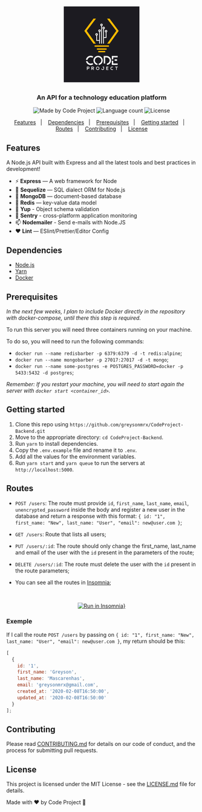 <h1 align="center">
 <img src="logo.png" height="200px" alt="Code_Project"/>
</h1>

<h3 align="center">
 An API for a technology education platform
</h3>

<div align="center">
  <img alt="Made by Code Project" src="https://img.shields.io/badge/made%20by-Code%20Project-%23FFBC00"/>
  <img alt="Language count" src="https://img.shields.io/github/languages/count/greysonmrx/CodeProject-Backend?color=%23FFBC00"/>
  <img alt="License" src="https://img.shields.io/badge/license-MIT-%23FFBC00"/>
</div>

<p align="center">
  <a href="#features">Features</a>&nbsp;&nbsp;&nbsp;|&nbsp;&nbsp;&nbsp;
  <a href="#dependencies">Dependencies</a>&nbsp;&nbsp;&nbsp;|&nbsp;&nbsp;&nbsp;
  <a href="#prerequisites">Prerequisites</a>&nbsp;&nbsp;&nbsp;|&nbsp;&nbsp;&nbsp;
  <a href="#getting-started">Getting started</a>&nbsp;&nbsp;&nbsp;|&nbsp;&nbsp;&nbsp;
  <a href="#routes">Routes</a>&nbsp;&nbsp;&nbsp;|&nbsp;&nbsp;&nbsp;
  <a href="#contributing">Contributing</a>&nbsp;&nbsp;&nbsp;|&nbsp;&nbsp;&nbsp;
  <a href="#license">License</a>
</p>

## Features

A Node.js API built with Express and all the latest tools and best practices in development!

- :zap: **Express** — A web framework for Node
- :floppy_disk: **Sequelize** — SQL dialect ORM for Node.js
- :fallen_leaf: **MongoDB** — document-based database
- :key: **Redis** — key-value data model
- :straight_ruler: **Yup** - Object schema validation
- :red_circle: **Sentry** - cross-platform application monitoring
- :mailbox: **Nodemailer** - Send e-mails with Node.JS
- :hearts: **Lint** — ESlint/Prettier/Editor Config

## Dependencies

- [Node.js](https://nodejs.org/en/)
- [Yarn](https://classic.yarnpkg.com/pt-BR/docs/install)
- [Docker](https://www.docker.com/)

## Prerequisites

_In the next few weeks, I plan to include Docker directly in the repository with docker-compose, until there this step is required._

To run this server you will need three containers running on your machine.

To do so, you will need to run the following commands:

- `docker run --name redisbarber -p 6379:6379 -d -t redis:alpine`;
- `docker run --name mongobarber -p 27017:27017 -d -t mongo`;
- `docker run --name some-postgres -e POSTGRES_PASSWORD=docker -p 5433:5432 -d postgres`;

_Remember: If you restart your machine, you will need to start again the server with `docker start <container_id>`._

## Getting started

1. Clone this repo using `https://github.com/greysonmrx/CodeProject-Backend.git`
2. Move to the appropriate directory: `cd CodeProject-Backend`.<br />
3. Run `yarn` to install dependencies.<br />
4. Copy the `.env.example` file and rename it to `.env`.<br/>
5. Add all the values for the environment variables.<br/>
6. Run `yarn start` and `yarn queue` to run the servers at `http://localhost:5000`.

## Routes

- `POST /users`: The route must provide `id`, `first_name`, `last_name`, `email`, `unencrypted_password` inside the body and register a new user in the database and return a response with this format: `{ id: "1", first_name: "New", last_name: "User", "email": new@user.com }`;

- `GET /users`: Route that lists all users;

- `PUT /users/:id`: The route should only change the first_name, last_name and email of the user with the `id` present in the parameters of the route;

- `DELETE /users/:id`: The route must delete the user with the `id` present in the route parameters;

- You can see all the routes in [Insomnia](https://insomnia.rest/);

<br/>
<div align="center">

[![Run in Insomnia}](https://insomnia.rest/images/run.svg)](https://insomnia.rest/run/?label=Code%20Project&uri=https%3A%2F%2Fraw.githubusercontent.com%2Fgreysonmrx%2FCodeProject-Backend%2Fmaster%2Finsomnia.json)

</div>

### Exemple

If I call the route `POST /users` by passing on `{ id: "1", first_name: "New", last_name: "User", "email": new@user.com }`, my return should be this:

```js
[
  {
    id: '1',
    first_name: 'Greyson',
    last_name: 'Mascarenhas',
    email: 'greysonmrx@gmail.com',
    created_at: '2020-02-08T16:50:00',
    updated_at: '2020-02-08T16:50:00'
  }
];
```

## Contributing

Please read [CONTRIBUTING.md](CONTRIBUTING.md) for details on our code of conduct, and the process for submitting pull requests.

## License

This project is licensed under the MIT License - see the [LICENSE.md](LICENSE.md) file for details.

Made with :hearts: by Code Project :wave:

